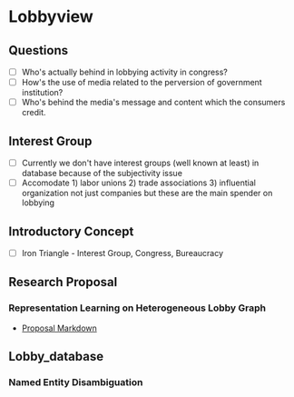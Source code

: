 # Lobbyview
## Questions
- [ ] Who's actually behind in lobbying activity in congress?
- [ ] How's the use of media related to the perversion of government institution?
- [ ] Who's behind the media's message and content which the consumers credit.

## Interest Group
- [ ] Currently we don't have interest groups (well known at least) in database because of the subjectivity issue
- [ ] Accomodate 1) labor unions 2) trade associations 3) influential organization not just companies but these are the main spender on lobbying 

## Introductory Concept
- [ ] Iron Triangle - Interest Group, Congress, Bureaucracy

## Research Proposal
### Representation Learning on Heterogeneous Lobby Graph
- [Proposal Markdown](https://github.com/syyunn/lobbyview/blob/master/proposal/Representation%20Learning%20on%20Heterogeneous%20Lobby%20Graph.md)

## Lobby_database
### Named Entity Disambiguation 
